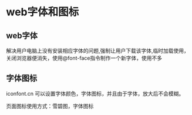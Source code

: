 # web字体和图标

## web字体

解决用户电脑上没有安装相应字体的问题,强制让用户下载该字体,临时加载使用，关闭浏览器便消失，使用@font-face指令制作一个新字体，使用不多

## 字体图标

iconfont.cn
可以设置字体颜色，字体图标，并且由于字体，放大后不会模糊。


页面图标使用方式：雪碧图，字体图标


